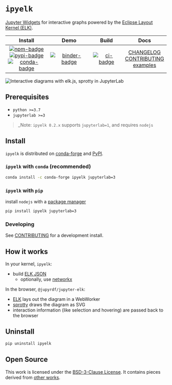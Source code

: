 # `ipyelk`

[Jupyter Widgets][widgets] for interactive graphs powered by the [Eclipse Layout Kernel
(ELK)][elk].

|                                        Install                                        |            Demo             |        Build        |                          Docs                           |
| :-----------------------------------------------------------------------------------: | :-------------------------: | :-----------------: | :-----------------------------------------------------: |
| [![npm-badge]][npm] <br/> [![pypi-badge][]][pypi] <br/> [![conda-badge]][conda-forge] | [![binder-badge][]][binder] | [![ci-badge][]][ci] | [CHANGELOG][] <br/> [CONTRIBUTING][] <br/> [examples][] |

![Interactive diagrams with elk.js, sprotty in JupyterLab][screenshot]

## Prerequisites

- `python >=3.7`
- `jupyterlab >=3`

> \_Note: `ipyelk 0.2.x` supports `jupyterlab=1`, and requires `nodejs`

## Install

`ipyelk` is distributed on [conda-forge][] and [PyPI][].

### `ipyelk` with `conda` (recommended)

```bash
conda install -c conda-forge ipyelk jupyterlab=3
```

### `ipyelk` with `pip`

install `nodejs` with a [package manager][package-manager]

```bash
pip install ipyelk jupyterlab=3
```

### Developing

See [CONTRIBUTING][] for a development install.

## How it works

In your kernel, `ipyelk`:

- build [ELK JSON][elk-json]
  - optionally, use [networkx][]

In the browser, `@jupyrdf/jupyter-elk`:

- [ELK][] lays out the diagram in a WebWorker
- [sprotty][] draws the diagram as SVG
- interaction information (like selection and hovering) are passed back to the browser

## Uninstall

```bash
pip uninstall ipyelk
```

## Open Source

This work is licensed under the [BSD-3-Clause License][license]. It contains pieces
derived from [other works][copyright].

[copyright]: https://github.com/jupyrdf/ipyelk/tree/master/COPYRIGHT.md
[license]: https://github.com/jupyrdf/ipyelk/tree/master/LICENSE.txt
[examples]: https://github.com/jupyrdf/ipyelk/tree/master/examples/_index.ipynb
[contributing]: https://github.com/jupyrdf/ipyelk/tree/master/CONTRIBUTING.md
[changelog]: https://github.com/jupyrdf/ipyelk/tree/master/CHANGELOG.md
[ci-badge]: https://github.com/jupyrdf/ipyelk/workflows/CI/badge.svg
[ci]: https://github.com/jupyrdf/ipyelk/actions?query=workflow%3ACI+branch%3Amaster
[binder-badge]: https://mybinder.org/badge_logo.svg
[binder]:
  https://mybinder.org/v2/gh/jupyrdf/ipyelk/master?urlpath=lab%2Ftree%2Fexamples%2F_index.ipynb
[elk-json]:
  https://www.eclipse.org/elk/documentation/tooldevelopers/graphdatastructure/jsonformat.html
[elk]: https://github.com/kieler/elkjs
[jupyterlab]: https://github.com/jupyterlab/jupyterlab
[networkx]: https://networkx.github.io
[sprotty]: https://github.com/eclipse/sprotty
[widgets]: https://jupyter.org/widgets
[screenshot]:
  https://user-images.githubusercontent.com/7581399/90518838-40820300-e135-11ea-8e68-b19356794c78.png
[npm-badge]: https://img.shields.io/npm/v/@jupyrdf/jupyter-elk
[npm]: https://www.npmjs.com/package/@jupyrdf/jupyter-elk
[pypi]: https://pypi.org/project/ipyelk
[pypi-badge]: https://img.shields.io/pypi/v/ipyelk
[conda-badge]: https://img.shields.io/conda/vn/conda-forge/ipyelk
[conda-forge]: https://anaconda.org/conda-forge/ipyelk/
[package-manager]: https://nodejs.org/en/download/package-manager
